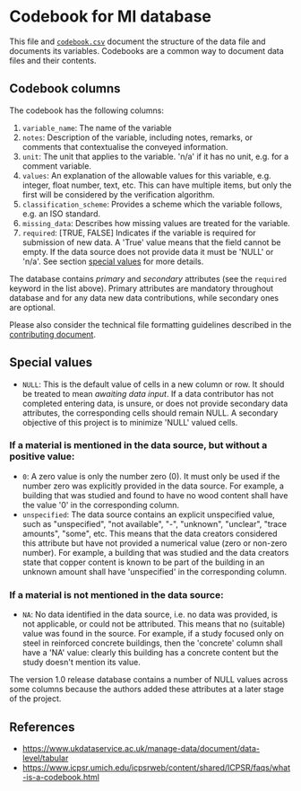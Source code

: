 # Codebook for MI database

This file and [`codebook.csv`](codebook.csv) document the structure of the data file and documents its variables. Codebooks are a common way to document data files and their contents. 

## Codebook columns

The codebook has the following columns:

1. `variable_name`: The name of the variable
2. `notes`: Description of the variable, including notes, remarks, or comments that contextualise the conveyed information.
3. `unit`: The unit that applies to the variable. 'n/a' if it has no unit, e.g. for a comment variable.
4. `values`: An explanation of the allowable values for this variable, e.g. integer, float number, text, etc. This can have multiple items, but only the first will be considered by the verification algorithm. 
5. `classification_scheme`: Provides a scheme which the variable follows, e.g. an ISO standard.
6. `missing_data`: Describes how missing values are treated for the variable.
7. `required`: [TRUE, FALSE] Indicates if the variable is required for submission of new data. A 'True' value means that the field cannot be empty. If the data source does not provide data it must be 'NULL' or 'n/a'. See section [special values](#special-values) for more details.

The database contains *primary* and *secondary* attributes (see the `required` keyword in the list above). Primary attributes are mandatory throughout database and for any data new data contributions, while secondary ones are optional.

Please also consider the technical file formatting guidelines described in the [contributing document](CONTRIBUTING.md).

## Special values

- `NULL`: This is the default value of cells in a new column or row. It should be treated to mean _awaiting data input_. 
If a data contributor has not completed entering data, is unsure, or does not provide secondary data attributes, the corresponding cells should remain NULL. A secondary objective of this project is to minimize 'NULL' valued cells.

### If a material is mentioned in the data source, but without a positive value:
- `0`: A zero value is only the number zero (0). It must only be used if the number zero was explicitly provided in the data source. For example, a building that was studied and found to have no wood content shall have the value '0' in the corresponding column.
- `unspecified`: The data source contains an explicit unspecified value, such as "unspecified", "not available", "-", "unknown", "unclear", "trace amounts", "some", etc. This means that the data creators considered this attribute but have not provided a numerical value (zero or non-zero number). For example, a building that was studied and the data creators state that copper content is known to be part of the building in an unknown amount shall have 'unspecified' in the corresponding column.
### If a material is not mentioned in the data source:
- `NA`: No data identified in the data source, i.e. no data was provided, is not applicable, or could not be attributed. This means that no (suitable) value was found in the source. For example, if a study focused only on steel in reinforced concrete buildings, then the 'concrete' column shall have a 'NA' value: clearly this building has a concrete content but the study doesn't mention its value. 

The version 1.0 release database contains a number of NULL values across some columns because the authors added these attributes at a later stage of the project.

## References

- https://www.ukdataservice.ac.uk/manage-data/document/data-level/tabular
- https://www.icpsr.umich.edu/icpsrweb/content/shared/ICPSR/faqs/what-is-a-codebook.html


